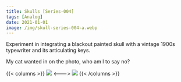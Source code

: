 ```yaml
---
title: Skulls [Series-004]
tags: [Analog]
date: 2021-01-01
image: /img/skull-series-004-a.webp
---
```


Experiment in integrating a blackout painted skull with a vintage 1900s typewriter and its articulating keys. 

My cat wanted in on the photo, who am I to say no?

{{< columns >}}
![](/img/skull-series-004-b.webp)
<--->
![](/img/skull-series-004-c.webp)
{{< /columns >}}
